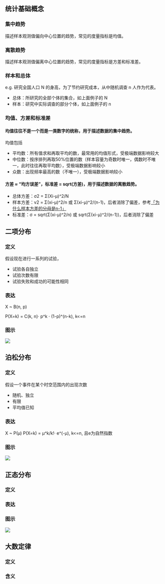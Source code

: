 ## 统计基础概念

### 集中趋势
描述样本观测值偏向中心位置的趋势，常见的度量指标是均值。
### 离散趋势
描述样本观测值偏离中心位置的趋势，常见的度量指标是方差和标准差。
### 样本和总体
e.g. 研究全国人口 N 的身高，为了节约研究成本，从中随机调查 n 人作为代表。

- 总体：所研究的全部个体的集合，如上面例子的 N
- 样本：研究中实际调查的部分个体，如上面例子的 n
### 均值、方差和标准差
#### 均值往往不是一个而是一类数字的统称，用于描述数据的集中趋势。

均值包括
- 平均数：所有值求和再取平均的数，最常用的均值形式，受极端数据影响较大
- 中位数：按序排列再取50%位置的数（样本容量为奇数时唯一，偶数时不唯一，此时往往再取平均数），受极端数据影响较小
- 众数：出现频率最高的数（不唯一），受极端数据影响较小

#### 方差 ≈ “均**方**误**差**”，标准差 = sqrt(方差)，用于描述数据的离散趋势。
- 总体方差：σ2 = Σ(Xi-μ)^2/N
- 样本方差：v2 = Σ(xi-μ)^2/n 或 Σ(xi-μ)^2/(n-1)，后者消除了偏差，参考[「为什么样本方差的分母是n-1」](https://blog.csdn.net/qq_39521554/article/details/79633207)
- 标准差：σ = sqrt(Σ(xi-μ)^2/n) 或 sqrt(Σ(xi-μ)^2/(n-1))，后者消除了偏差
## 二项分布
### 定义
假设现在进行一系列的试验，
- 试验各自独立
- 试验次数有限
- 试验失败和成功的可能性相同

### 表达
X ~ B(n, p)

P(X=k) = C(k, n)· p^k · (1-p)^(n-k),   k<=n
### 图示
![](https://i2.wp.com/cmdlinetips.com/wp-content/uploads/2018/02/binomial_distribution.jpg?w=432)

## 泊松分布
### 定义
假设一个事件在某个时空范围内的出现次数
- 随机、独立
- 有限
- 平均值已知
### 表达
X ~ P(μ)
P(X=k) = μ^k/k!· e^(-μ),   k<=n, 且e为自然指数
### 图示
![](https://i1.wp.com/cmdlinetips.com/wp-content/uploads/2018/02/poisson_distribution.jpg?w=432)

## 正态分布
### 定义

### 表达
### 图示
![](https://i1.wp.com/cmdlinetips.com/wp-content/uploads/2018/02/normal_dist.jpg?w=432)

## 大数定律
### 定义
### 含义
